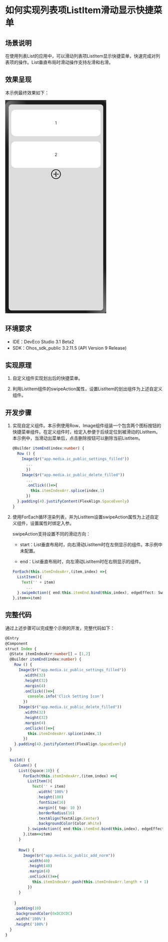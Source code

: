 # 如何实现列表项ListItem滑动显示快捷菜单

## 场景说明

在使用列表List的应用中，可以滑动列表项ListItem显示快捷菜单，快速完成对列表项的操作。List垂直布局时滑动操作支持左滑和右滑。

## 效果呈现

本示例最终效果如下：

![listitem-slide](figures/listitem-slide-demo.gif)

## 环境要求

- IDE：DevEco Studio 3.1 Beta2
- SDK：Ohos_sdk_public 3.2.11.5 (API Version 9 Release)

## 实现原理

1. 自定义组件实现划出后的快捷菜单。

2. 利用ListItem组件的swipeAction属性，设置ListItem的划出组件为上述自定义组件。

## 开发步骤

1. 实现自定义组件。本示例使用Row、Image组件组装一个包含两个图标按钮的快捷菜单组件。在定义组件时，给定入参便于后续定位到被滑动的ListItem。本示例中，当滑动出菜单后，点击删除按钮可以删除当前ListItem。
   
   ```ts
   @Builder itemEnd(index:number) {
     Row () {
       Image($r("app.media.ic_public_settings_filled"))
         ...
         })
       Image($r("app.media.ic_public_delete_filled"))
         ...
         .onClick(()=>{
           this.itemIndexArr.splice(index,1)
         })
     }.padding(4).justifyContent(FlexAlign.SpaceEvenly)
   }
   ```

2. 使用ForEach循环渲染列表，并为ListItem设置swipeAction属性为上述自定义组件，设置属性时绑定入参。
   
   swipeAction支持设置不同的滑动方向：
   
   * start：List垂直布局时，向右滑动ListItem时在左侧显示的组件。本示例中未配置。
   
   * end：List垂直布局时，向左滑动ListItem时在右侧显示的组件。
   
   ```ts
   ForEach(this.itemIndexArr,(item,index) =>{
     ListItem(){
       Text('' + item)
         ...
     }.swipeAction({ end:this.itemEnd.bind(this,index), edgeEffect: SwipeEdgeEffect.Spring})
   },item=>item)
   ```

## 完整代码

通过上述步骤可以完成整个示例的开发，完整代码如下：

```ts
@Entry
@Component
struct Index {
  @State itemIndexArr:number[] = [1,2]
  @Builder itemEnd(index:number) {
    Row () {
      Image($r("app.media.ic_public_settings_filled"))
        .width(32)
        .height(32)
        .margin(4)
        .onClick(()=>{
          console.info('Click Setting Icon')
        })
      Image($r("app.media.ic_public_delete_filled"))
        .width(32)
        .height(32)
        .margin(4)
        .onClick(()=>{
          this.itemIndexArr.splice(index,1)
        })
    }.padding(4).justifyContent(FlexAlign.SpaceEvenly)
  }

  build() {
    Column() {
      List({space:10}) {
        ForEach(this.itemIndexArr,(item,index) =>{
          ListItem(){
            Text('' + item)
              .width('100%')
              .height(100)
              .fontSize(16)
              .margin({ top: 10 })
              .borderRadius(16)
              .textAlign(TextAlign.Center)
              .backgroundColor(Color.White)
          }.swipeAction({ end:this.itemEnd.bind(this,index), edgeEffect: SwipeEdgeEffect.Spring})
        },item=>item)
      }

      Row() {
        Image($r("app.media.ic_public_add_norm"))
          .width(40)
          .height(40)
          .margin(4)
          .onClick(()=>{
            this.itemIndexArr.push(this.itemIndexArr.length + 1)
          })
      }

    }
    .padding(10)
    .backgroundColor(0xDCDCDC)
    .width('100%')
    .height('100%')
  }
}
```